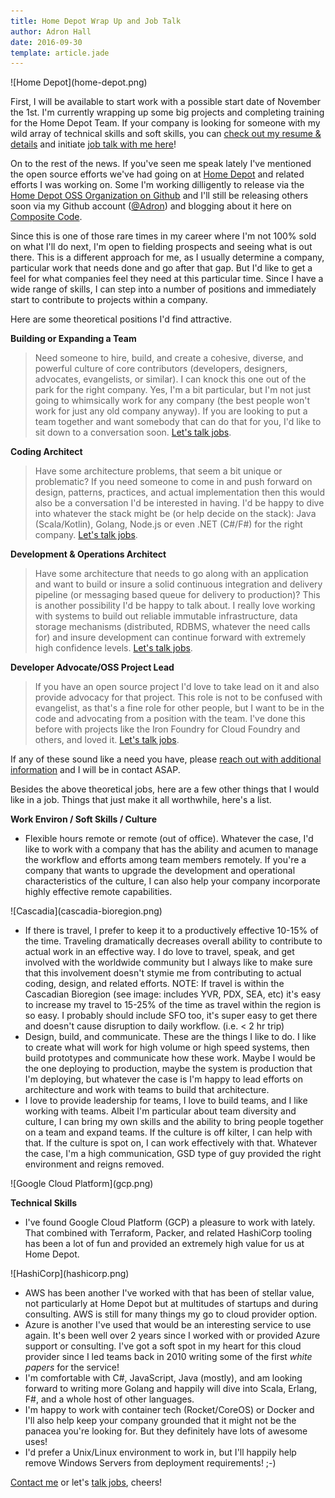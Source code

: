 ```yaml
---
title: Home Depot Wrap Up and Job Talk
author: Adron Hall
date: 2016-09-30
template: article.jade
---
```

<div class="image float-right">
    ![Home Depot](home-depot.png)
</div>

First, I will be available to start work with a possible start date of November the 1st. I'm currently wrapping up some big projects and completing training for the Home Depot Team. If your company is looking for someone with my wild array of technical skills and soft skills, you can [check out my resume & details](/docs/about) and initiate [job talk with me here](/docs/job-talk/)!

On to the rest of the news. If you've seen me speak lately I've mentioned the open source efforts we've had going on at [Home Depot](http://www.homedepot.com/) and related efforts I was working on. Some I'm working dilligently to release via the [Home Depot OSS Organization on Github](https://github.com/homedepot/) and I'll still be releasing others soon via my Github account ([@Adron](https://github.com/Adron)) and blogging about it here on [Composite Code](http://blog.adron.me).

<span class="more"></span>

Since this is one of those rare times in my career where I'm not 100% sold on what I'll do next, I'm open to fielding prospects and seeing what is out there. This is a different approach for me, as I usually determine a company, particular work that needs done and go after that gap. But I'd like to get a feel for what companies feel they need at this particular time. Since I have a wide range of skills, I can step into a number of positions and immediately start to contribute to projects within a company.

Here are some theoretical positions I'd find attractive.

**Building or Expanding a Team**

> Need someone to hire, build, and create a cohesive, diverse, and powerful culture of core contributors (developers, designers, advocates, evangelists, or similar). I can knock this one out of the park for the right company. Yes, I'm a bit particular, but I'm not just going to whimsically work for any company (the best people won't work for just any old company anyway). If you are looking to put a team together and want somebody that can do that for you, I'd like to sit down to a conversation soon. [Let's talk jobs](/docs/job-talk/).

**Coding Architect**

> Have some architecture problems, that seem a bit unique or problematic? If you need someone to come in and push forward on design, patterns, practices, and actual implementation then this would also be a conversation I'd be interested in having. I'd be happy to dive into whatever the stack might be (or help decide on the stack): Java (Scala/Kotlin), Golang, Node.js or even .NET (C#/F#) for the right company. [Let's talk jobs](/docs/job-talk/).

**Development & Operations Architect**

> Have some architecture that needs to go along with an application and want to build or insure a solid continuous integration and delivery pipeline (or messaging based queue for delivery to production)? This is another possibility I'd be happy to talk about. I really love working with systems to build out reliable immutable infrastructure, data storage mechanisms (distributed, RDBMS, whatever the need calls for) and insure development can continue forward with extremely high confidence levels. [Let's talk jobs](/docs/job-talk/).

**Developer Advocate/OSS Project Lead**

> If you have an open source project I'd love to take lead on it and also provide advocacy for that project. This role is not to be confused with evangelist, as that's a fine role for other people, but I want to be in the code and advocating from a position with the team. I've done this before with projects like the Iron Foundry for Cloud Foundry and others, and loved it. [Let's talk jobs](/docs/job-talk/).

If any of these sound like a need you have, please [reach out with additional information](/docs/job-talk/) and I will be in contact ASAP.

Besides the above theoretical jobs, here are a few other things that I would like in a job. Things that just make it all worthwhile, here's a list.

**Work Environ / Soft Skills / Culture**

* Flexible hours remote or remote (out of office). Whatever the case, I'd like to work with a company that has the ability and acumen to manage the workflow and efforts among team members remotely. If you're a company that wants to upgrade the development and operational characteristics of the culture, I can also help your company incorporate highly effective remote capabilities.

<div class="image float-right">
    ![Cascadia](cascadia-bioregion.png)
</div>

* If there is travel, I prefer to keep it to a productively effective 10-15% of the time. Traveling dramatically decreases overall ability to contribute to actual work in an effective way. I do love to travel, speak, and get involved with the worldwide community but I always like to make sure that this involvement doesn't stymie me from contributing to actual coding, design, and related efforts.  NOTE: If travel is within the Cascadian Bioregion (see image: includes YVR, PDX, SEA, etc) it's easy to increase my travel to 15-25% of the time as travel within the region is so easy. I probably should include SFO too, it's super easy to get there and doesn't cause disruption to daily workflow. (i.e. < 2 hr trip)
* Design, build, and communicate. These are the things I like to do. I like to create what will work for high volume or high speed systems, then build prototypes and communicate how these work. Maybe I would be the one deploying to production, maybe the system is production that I'm deploying, but whatever the case is I'm happy to lead efforts on architecture and work with teams to build that architecture.
* I love to provide leadership for teams, I love to build teams, and I like working with teams. Albeit I'm particular about team diversity and culture, I can bring my own skills and the ability to bring people together on a team and expand teams. If the culture is off kilter, I can help with that. If the culture is spot on, I can work effectively with that. Whatever the case, I'm a high communication, GSD type of guy provided the right environment and reigns removed.

<div class="image float-right">
    ![Google Cloud Platform](gcp.png)
</div>

**Technical Skills**

* I've found Google Cloud Platform (GCP) a pleasure to work with lately. That combined with Terraform, Packer, and related HashiCorp tooling has been a lot of fun and provided an extremely high value for us at Home Depot.

<div class="image float-right">
    ![HashiCorp](hashicorp.png)
</div>

* AWS has been another I've worked with that has been of stellar value, not particularly at Home Depot but at multitudes of startups and during consulting. AWS is still for many things my go to cloud provider option.
* Azure is another I've used that would be an interesting service to use again. It's been well over 2 years since I worked with or provided Azure support or consulting. I've got a soft spot in my heart for this cloud provider since I led teams back in 2010 writing some of the first *white papers* for the service!
* I'm comfortable with C#, JavaScript, Java (mostly), and am looking forward to writing more Golang and happily will dive into Scala, Erlang, F#, and a whole host of other languages.
* I'm happy to work with container tech (Rocket/CoreOS) or Docker and I'll also help keep your company grounded that it might not be the panacea you're looking for. But they definitely have lots of awesome uses!
* I'd prefer a Unix/Linux environment to work in, but I'll happily help remove Windows Servers from deployment requirements!  ;-)

[Contact me](/docs/) or let's [talk jobs](/docs/), cheers!
